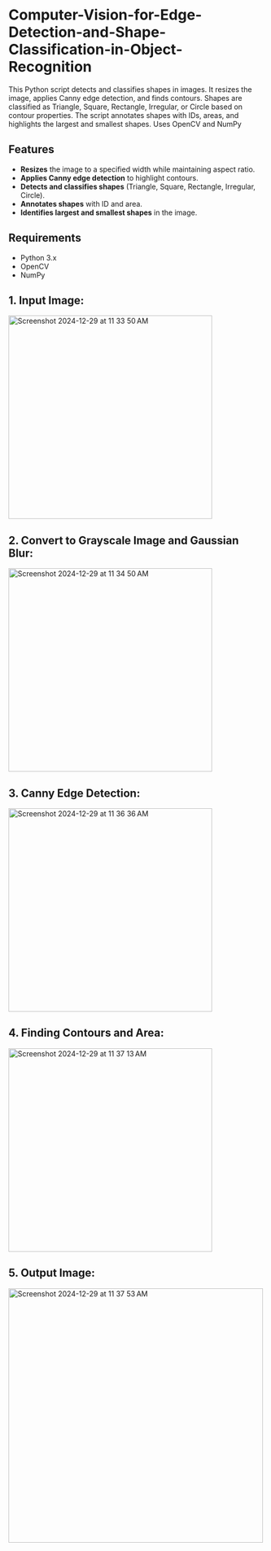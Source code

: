 # Computer-Vision-for-Edge-Detection-and-Shape-Classification-in-Object-Recognition
This Python script detects and classifies shapes in images. It resizes the image, applies Canny edge detection, and finds contours. Shapes are classified as Triangle, Square, Rectangle, Irregular, or Circle based on contour properties. The script annotates shapes with IDs, areas, and highlights the largest and smallest shapes. Uses OpenCV and NumPy

## Features
- **Resizes** the image to a specified width while maintaining aspect ratio.
- **Applies Canny edge detection** to highlight contours.
- **Detects and classifies shapes** (Triangle, Square, Rectangle, Irregular, Circle).
- **Annotates shapes** with ID and area.
- **Identifies largest and smallest shapes** in the image.

## Requirements
- Python 3.x
- OpenCV
- NumPy

## 1. Input Image:
<img width="400" alt="Screenshot 2024-12-29 at 11 33 50 AM" src="https://github.com/user-attachments/assets/798d0918-da63-476a-8d6c-51a9f9fa1ca9" />

## 2. Convert to Grayscale Image and Gaussian Blur:
<img width="400" alt="Screenshot 2024-12-29 at 11 34 50 AM" src="https://github.com/user-attachments/assets/6d512f95-a942-4c4c-a0d9-922fd00efb14" />

## 3. Canny Edge Detection:

<img width="400" alt="Screenshot 2024-12-29 at 11 36 36 AM" src="https://github.com/user-attachments/assets/35cb4a56-cb62-49f2-b871-78f3f87752e5" />

## 4. Finding Contours and Area:
<img width="400" alt="Screenshot 2024-12-29 at 11 37 13 AM" src="https://github.com/user-attachments/assets/be235122-7fa6-45c3-892a-a3d8c9239a55" />

## 5. Output Image:

<img width="500" alt="Screenshot 2024-12-29 at 11 37 53 AM" src="https://github.com/user-attachments/assets/159afacc-505c-4a18-a3a3-fb085c691a10" />
